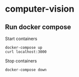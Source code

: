 # computer-vision

## Run docker compose

Start containers
```
docker-compose up
curl localhost:3000
```

Stop containers
```
docker-compose down